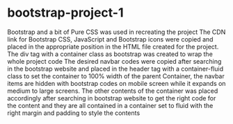 # bootstrap-project-1
Bootstrap and a bit of Pure CSS was used in recreating the project
The CDN link for Bootstrap CSS, JavaScript and Bootstrap icons were
copied and placed in the appropriate position in the HTML file
created for the project.
The div tag with a container class as bootstrap  was created to wrap the whole project code
The desired navbar codes were copied after searching in the bootstrap website and placed
in the header tag with a container-fluid class to set the container to 100% width of the parent
Container, the navbar items are hidden with bootstrap codes on mobile screen while it expands 
on medium to large screens.
The other contents of the container was placed accordingly after searching in bootstrap website 
to get the right code for the content and they are all contained in a container set to fluid
with the right margin and padding to style the contents
